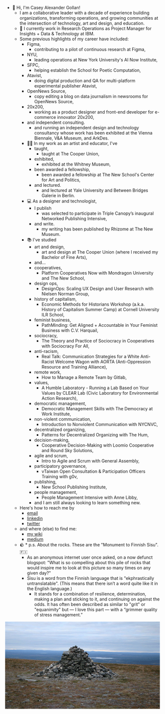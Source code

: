 - 👋 Hi, I'm Casey Alexander Gollan!
  - I am a collaborative leader with a decade of experience building organizations, transforming operations, and growing communities at the intersection of technology, art and design, and education.
  - 💼 I currently work in Research Operations as Project Manager for Insights + Data & Technology at IBM.
  - Some previous highlights of my career have included: 
      - Figma, 
        - contributing to a pilot of continuous research at Figma,
      - NYU,
        - leading operations at New York University's AI Now Institute,
      - SFPC,
        - helping establish the School for Poetic Computation,
      - Atavist,
        - doing digital production and QA for multi-platform experimental publisher Atavist,
      - OpenNews Source,
        - copy editing a blog on data journalism in newsrooms for OpenNews Source,
      - 20x200,
        - working as a product designer and front-end developer for e-commerce innovator 20x200,
      - and independent consulting.
        - and running an independent design and technology consultancy whose work has been exhibited at the Vienna Biennale, V&A Museum, and ArkDes.
    - 👨‍🎨 In my work as an artist and educator, I've 
      - taught, 
        -  taught at The Cooper Union, 
      - exhibited, 
        - exhibited at the Whitney Museum, 
      - been awarded a fellowship, 
        - been awarded a fellowship at The New School's Center for Art and Politics, 
      - and lectured.
        - and lectured at Yale University and Between Bridges Galerie in Berlin.
    - 💻 As a designer and technologist, 
      - I publish
        - was selected to participate in Triple Canopy’s inaugural Networked Publishing Intensive,
      - and write.
        - my writing has been published by Rhizome at The New Museum.
    - 📚 I've studied 
      - art and design,
        - art and design at The Cooper Union (where I received my Bachelor of Fine Arts),
      - and... 
      - cooperatives,
        -  Platform Cooperatives Now with Mondragon University and The New School,
      - design ops,
        -  DesignOps: Scaling UX Design and User Research with Nielsen Norman Group,
      - history of capitalism,
        -  Economic Methods for Historians Workshop (a.k.a. History of Capitalism Summer Camp) at Cornell University ILR School,
      - feminist business,
        - PathMinding: Get Aligned + Accountable in Your Feminist Business with C.V. Harquail,
      - sociocracy,
        - The Theory and Practice of Sociocracy in Cooperatives with Sociocracy For All,
      - anti-racism,
        - Real Talk: Communication Strategies for a White Anti-Racist Welcome Wagon with AORTA (Anti-Oppression Resource and Training Alliance),
      - remote work,
        - How to Manage a Remote Team by Gitlab,
      - values,
        - A Humble Laboratory - Running a Lab Based on Your Values by CLEAR Lab (Civic Laboratory for Environmental Action Research),
      - democratic management,
        - Democratic Management Skills with The Democracy at Work Institute,
      - non-violent communication,
        - Introduction to Nonviolent Communication with NYCNVC,
      - decentralized organizing,
        - Patterns for Decentralized Organizing with The Hum,
      - decision-making,
        -  Cooperative Decision-Making with Loomio Cooperative and Round Sky Solutions,
      - agile and scrum,
        -  Intro to Agile and Scrum with General Assembly,
      - participatory governance,
        -  vTaiwan Open Consultation & Participation Officers Training with g0v,
      - publishing,
        -  New School Publishing Institute,
      - people management,
        - People Management Intensive with Anne Libby,
      - and I am still always looking to learn something new.
  - Here's how to reach me by
    - [email](mailto:hello@caseyagollan.com)
    - [linkedin](https://linkedin.com/in/casey-gollan)
    - [twitter](https://twitter.com/caseyg)
  - and where (else) to find me:
    - [my wiki](https://cag.wiki)
    - [medium](https://medium.com/@caseyg)
  - 🪨 * p.s. About the rocks. These are the "Monument to Finnish Sisu". 🇫🇮
    - As an anonymous internet user once asked, on a now defunct blogspot: "What is so compelling about this pile of rocks that would inspire me to look at this picture so many times on any given day?"
    - Sisu is a word from the Finnish language that is "ekphrastically untranslatable". (This means that there isn’t a word quite like it in the English language.)
      - It stands for a combination of resilience, determination, making a plan and sticking to it, and continuing on against the odds. It has often been described as similar to "grit" or "equanimity" but — I love this part — with a “grimmer quality of stress management.”

![Monument to Finnish Sisu. Rocks are arranged into a large mound at the edge of a grassy plateau, overlooking fields, forests, and lakes, under a bright cloudy sky.](/sisu.gif)